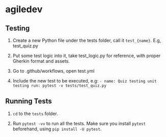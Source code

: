 # agiledev

## Testing
1. Create a new Python file under the tests folder, call it `test_{name}`. E.g, test_quiz.py

2. Put some test logic into it, take test_logic.py for reference, with proper Gherkin format and assets.

3. Go to .github/workflows, open test.yml

4. Include the new test to be executed, e.g:
`- name: Quiz testing unit testing
   run: pytest -v tests/test_quiz.py`

## Running Tests
1. `cd` to the `tests` folder.

2. Run `pytest -vv` to run all the tests. Make sure you install `pytest` beforehand, using `pip install -U pytest`.
